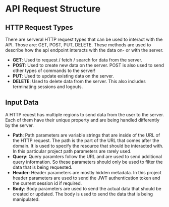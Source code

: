<!---
    Write how an api request should be strucutred here!

-->


# API Request Structure

## HTTP Request Types

There are serveral HTTP request types that can be used to interact with the API. Those are: GET, POST, PUT, DELETE.
These methods are used to describe how the api endpoint interacts with the data on- or with the server.

- **GET**: Used to request / fetch / search for data from the server.
- **POST**: Used to create new data on the server. POST is also used to send other types of commands to the server!
- **PUT**: Used to update existing data on the server.
- **DELETE**: Used to delete data from the server. This also includes terminating sessions and logouts.

## Input Data

A HTTP reuest has multiple regions to send data from the user to the server. Each of them have their unique property and are being handled differently by the server.

- **Path**: Path parameters are variable strings that are inside of the URL of the HTTP request. The path is the part of the URL that comes after the domain. It is used to specify the resource that should be interacted with. In this particular project path parameters are rarely used.
- **Query**: Query paramters follow the URL and are used to send additional query information. So these parameters should only be used to filter the data that is being requested.
- **Header**: Header parameters are mostly hidden metadata. In this project header parameters are used to send the JWT authentication token and the current session id if required.
- **Body**: Body parameters are used to send the actual data that should be created or updated. The body is used to send the data that is being manipulated.